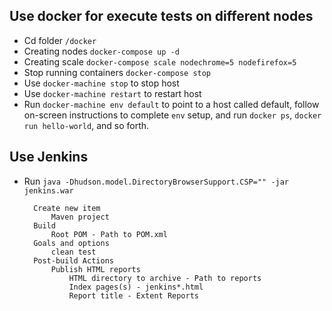 Use docker for execute tests on different nodes
---
* Cd folder `/docker`
* Creating nodes `docker-compose up -d`
* Creating scale `docker-compose scale nodechrome=5 nodefirefox=5`
* Stop running containers `docker-compose stop`
* Use `docker-machine stop` to stop host
* Use `docker-machine restart` to restart host
* Run `docker-machine env default` to point to a host called default, 
follow on-screen instructions to complete `env` setup, and run `docker ps`, `docker run hello-world`, and so forth.
## Use Jenkins
* Run `java -Dhudson.model.DirectoryBrowserSupport.CSP="" -jar jenkins.war`

        Create new item 
            Maven project
        Build 
            Root POM - Path to POM.xml
        Goals and options
            clean test
        Post-build Actions
            Publish HTML reports
                HTML directory to archive - Path to reports
                Index pages(s) - jenkins*.html
                Report title - Extent Reports
